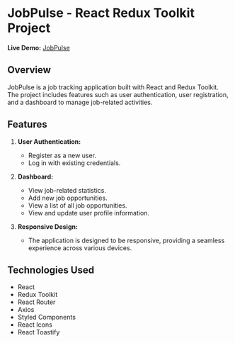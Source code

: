 # JobPulse - React Redux Toolkit Project

**Live Demo:** [JobPulse](https://job-pulse.onrender.com)

## Overview

JobPulse is a job tracking application built with React and Redux Toolkit. The project includes features such as user authentication, user registration, and a dashboard to manage job-related activities.

## Features

1. **User Authentication:**

    - Register as a new user.
    - Log in with existing credentials.

2. **Dashboard:**

    - View job-related statistics.
    - Add new job opportunities.
    - View a list of all job opportunities.
    - View and update user profile information.

3. **Responsive Design:**
    - The application is designed to be responsive, providing a seamless experience across various devices.

## Technologies Used

-   React
-   Redux Toolkit
-   React Router
-   Axios
-   Styled Components
-   React Icons
-   React Toastify
